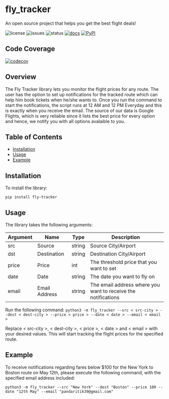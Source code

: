 # fly_tracker
An open source project that helps you get the best flight deals!

![license](https://img.shields.io/github/license/Ritik3111/fly_tracker)
![issues](https://img.shields.io/github/issues/Ritik3111/fly_tracker)
![status](https://img.shields.io/github/actions/workflow/status/Ritik3111/fly_tracker/setup.yml)
[![docs](https://img.shields.io/readthedocs/fly-tracker)](https://fly-tracker.readthedocs.io/en/latest/)
[![PyPI](https://img.shields.io/pypi/v/fly-tracker)](https://pypi.org/project/fly-tracker/)
## Code Coverage

[![codecov](https://codecov.io/gh/Ritik3111/fly_tracker/branch/main/graph/badge.svg)](https://codecov.io/gh/Ritik3111/fly_tracker)
## Overview

The Fly Tracker library lets you monitor the flight prices for any route.
The user has the option to set up notifications for the tracked route which can help him book tickets when he/she wants to. Once you run the command to start the notifications, the script runs at 12 AM and 12 PM Everyday and this is exactly when you receive the email.
The source of our data is Google Flights, which is very reliable since it lists the best price for every option and
hence, we notify you with all options avalaible to you.

## Table of Contents

- [Installation](#Installation)
- [Usage](#Usage)
- [Example](#Example)

## Installation

To install the library:

`pip install fly-tracker`

## Usage

The library takes the following arguments:

| Argument | Name | Type | Description |
| -------- | -------- | -------- | -------- |
| src | Source | string | Source City/Airport |
| dst | Destination | string |Destination City/Airport |
| price | Price | int |The threshold price that you want to set |
| date | Date | string | The date you want to fly on |
| email | Email Address | string | The email address where you want to receive the notifications |

Run the following command:
`python3 -m fly_tracker --src < src-city > --dest < dest-city > --price < price > --date < date > --email < email >`

Replace < src-city >, < dest-city >, < price >, < date > and < email > with your desired values. This will start tracking the flight prices for the specified route.

## Example
To receive notifications regarding fares below $100 for the New York to Boston route on May 12th, please execute the following command, with the specified email address included:

`python3 -m fly_tracker --src "New York" --dest "Boston" --price 100 --date "12th May" --email "pandaritik39@gmail.com"`
